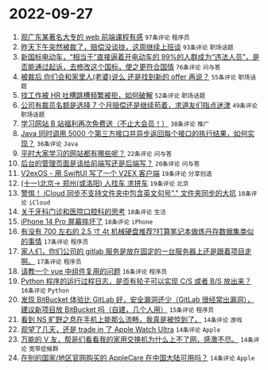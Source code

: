 # 2022-09-27

1. [观广东某著名大专的 web 前端课程有感](https://www.v2ex.com/t/883258) `97条评论` `程序员`
1. [昨天下午突然被裁了，赔偿没谈拢，这周继续上班谈](https://www.v2ex.com/t/883173) `93条评论` `职场话题`
1. [新国标电动车，“相当于”直接逼着开电动车的 99%的人群成为“违法人员”，是否能通过起诉，去修改这个国标，使之更符合国情](https://www.v2ex.com/t/883278) `76条评论` `问与答`
1. [被裁后 你们会和家里人(老婆)说么 还是找到新的 offer 再说？](https://www.v2ex.com/t/883220) `55条评论` `职场话题`
1. [找工作被 HR 吐槽跳槽频繁被拒，如何破解](https://www.v2ex.com/t/883180) `52条评论` `职场话题`
1. [公司有裁员名额是选择 7 个月赔偿还是继续苟着，求道友们指点迷津](https://www.v2ex.com/t/883176) `49条评论` `职场话题`
1. [学习网站 B 站福利再次免费送（不止大会员！）](https://www.v2ex.com/t/883191) `38条评论` `推广`
1. [Java 同时调用 5000 个第三方接口并异步返回每个接口的执行结果，如何实现？](https://www.v2ex.com/t/883302) `36条评论` `Java`
1. [平时大家学习的网站都有哪些呢？](https://www.v2ex.com/t/883213) `22条评论` `问与答`
1. [后台的管理页面是该给前端写还是后端写？](https://www.v2ex.com/t/883311) `20条评论` `问与答`
1. [V2exOS - 用 SwiftUI 写了一个 V2EX 客户端](https://www.v2ex.com/t/883252) `19条评论` `分享创造`
1. [(十一)北京→ 郑州(或洛阳) 人找车 求拼车](https://www.v2ex.com/t/883204) `19条评论` `北京`
1. [警惕！ iCloud 同步不支持文件夹中包含英文句号"." 文件夹同步的大坑](https://www.v2ex.com/t/883303) `18条评论` `iCloud`
1. [关于牙科门诊和医院口腔科的思考](https://www.v2ex.com/t/883241) `18条评论` `生活`
1. [iPhone 14 Pro 屏幕摔坏了](https://www.v2ex.com/t/883186) `18条评论` `iPhone`
1. [有没有 700 左右的 2.5 寸 4t 机械硬盘推荐?打算笔记本做炼丹存数据集类似的事情](https://www.v2ex.com/t/883280) `17条评论` `程序员`
1. [家人们，你们公司的 gitlab 服务是放在固定的一台服务器上还是跟着项目走啊。](https://www.v2ex.com/t/883222) `17条评论` `程序员`
1. [请教一个 vue 中组件复用的问题](https://www.v2ex.com/t/883320) `16条评论` `程序员`
1. [Python 程序的运行过程日志，是否有轮子可以实现 C/S 或者 B/S 放出来？](https://www.v2ex.com/t/883214) `16条评论` `Python`
1. [发现 BitBucket 体验比 GitLab 好，安全漏洞还少（GitLab 很经常出漏洞），建议新项目放 BitBucket 吗（自建，几个人用）](https://www.v2ex.com/t/883322) `15条评论` `程序员`
1. [看到 NS 旷野之息在手机上能那么流畅，我真是被惊到了。](https://www.v2ex.com/t/883339) `14条评论` `游戏`
1. [观望了几天，还是 trade in 了 Apple Watch Ultra](https://www.v2ex.com/t/883270) `14条评论` `Apple`
1. [万能的 V 友，帮哥们看看我的家用交换机为什么上不了网，感激不尽。](https://www.v2ex.com/t/883207) `14条评论` `宽带症候群`
1. [在别的国家/地区官网购买的 AppleCare 在中国大陆可用吗？](https://www.v2ex.com/t/883177) `14条评论` `Apple`
